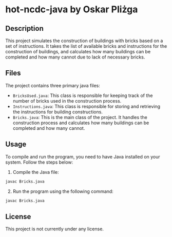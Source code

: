 # hot-ncdc-java by Oskar Pliżga

## Description
This project simulates the construction of buildings with bricks based on a set of instructions. It takes the list of available bricks and instructions for the construction of buildings, and calculates how many buildings can be completed and how many cannot due to lack of necessary bricks.

## Files
The project contains three primary java files:

- `BricksUsed.java`: This class is responsible for keeping track of the number of bricks used in the construction process.
- `Instructions.java`: This class is responsible for storing and retrieving the instructions for building constructions.
- `Bricks.java`: This is the main class of the project. It handles the construction process and calculates how many buildings can be completed and how many cannot.

## Usage
To compile and run the program, you need to have Java installed on your system. Follow the steps below:

1. Compile the Java file:

```bash
javac Bricks.java
```

2. Run the program using the following command:
 
```bash
javac Bricks.java
```
## License

This project is not currently under any license.

